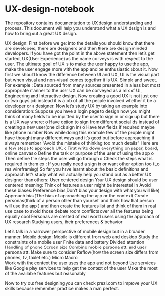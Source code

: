 # UX-design-notebook
The repository contains documentation to UX design understanding and process. This document will help you understand what a UX design is and how to bring out a great UX design.

UX design:
First before we get into the details you should know that there are developers, there are designers and then there are design minded developers.
If you have got the point in the above statement then let’s get started,
UX(User Experience) as the name conveys is with respect to the user. The ultimate goal of UX is to make the user happy to use the app, make the user engage more with the app and be enthusiastic about it.
Now first we should know the difference between UI and UX, UI is the visual part but when visual and non-visual comes together it is UX. Simple and sweet.
For example : Data sourced from many sources presented in a less but most appropriate manner to the user
UX can be conveyed as a mix of UI, Engineering and Interactive design.
Now creating a good UX is not just one or two guys job instead it is a job of all the people involved whether it be a developer or a designer.
Now let’s study UX by taking an example into consideration:
Suppose you have a login page to design now you might think of many fields to be inputted by the user to sign in or sign up but there is a UX way where:
o	Have option to sign from different social ids instead of creating a new user(one click sign in)
o	Have few fields if required maybe like phone number
Now while doing this example few of the people might have thought many different ways and it’s good but before approaching it always remember “Avoid the mistake of thinking too much details” 
Here are a few steps to approach UX:
o	First write down everything on paper, board, online canvas
o	Define the task or purpose of the user of using the app
o	Then define the steps the user will go through
o	Check the steps what is required in them ex : If you really need a sign in or want other option too (Lo res wireframing)
So far you have learnt about the basic definitions and approach let’s study what will actually help you stand out as a better UX designer than others:
User centered design
Your UX design should be user centered meaning:
Think of features a user might be interested in 
Avoid these biases:
	Preference bias(Don’t bias your design with what you will like)
	Approach bias(The bias of approaching the app or the context)
Create personas(think of a person other than yourself and think how that person will use the app ) and then create the features list and think of them in real use case to avoid those debate room conflicts over all the features being equally cool
Personas are created of real world users using the approach of UX research
Studying users, their preferences & behavior 

Let’s talk in a narrower perspective of mobile design but in a broader manner.
Mobile design:
	Mobile is different from web and desktop
	Study the constraints of a mobile user
		Finite data and battery
		Divided attention
		Handling of phone
		Screen size
Combine mobile persona att. and user persona att.
	Make sure to consider Reflow(how the screen size differs from phones, tv, tablet etc.)
		Micro
		Macro	
	Work with the context the user uses the app and not beyond
	Use services like Google play services to help get the context of the user
	Make the most of the available features but reasonably 

Now to try out free designing you can check prezi.com to improve your UX skills because remember practice makes a man perfect.

